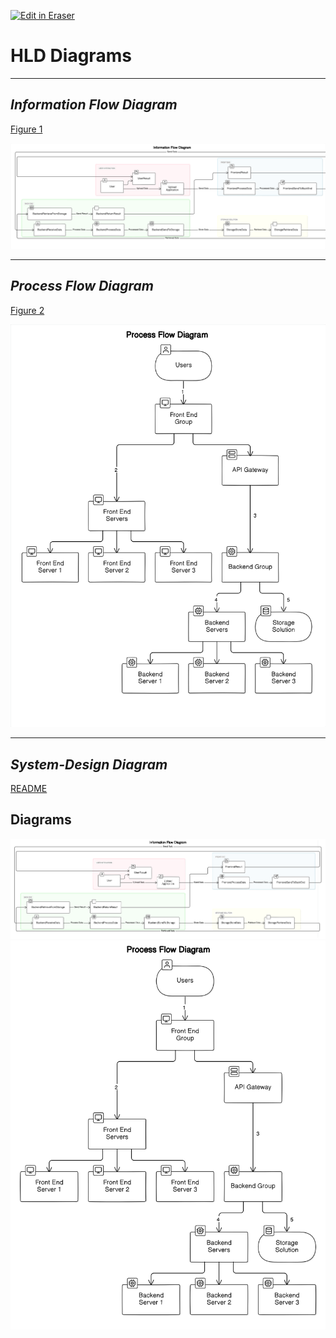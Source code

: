 <p><a target="_blank" href="https://app.eraser.io/workspace/ThHWjrXq9R6q7nOsJRXl" id="edit-in-eraser-github-link"><img alt="Edit in Eraser" src="https://firebasestorage.googleapis.com/v0/b/second-petal-295822.appspot.com/o/images%2Fgithub%2FOpen%20in%20Eraser.svg?alt=media&amp;token=968381c8-a7e7-472a-8ed6-4a6626da5501"></a></p>

# **HLD Diagrams**
---

## _**Information Flow Diagram**_
[﻿Figure 1](https://app.eraser.io/workspace/ThHWjrXq9R6q7nOsJRXl?elements=3qvYLskCzPqc6w92KJ7E7g) 

![Figure 1](/.eraser/ThHWjrXq9R6q7nOsJRXl___6Ww8hrtkmQbCnRHKqyf4D7Vv51M2___---figure---AnFf9HYhAkJJ7yfgV6FF2---figure---fioQ8BXGCj7xlEpGzyu9Tw.png "Figure 1")

---

## _**Process Flow Diagram**_
[﻿Figure 2](https://app.eraser.io/workspace/ThHWjrXq9R6q7nOsJRXl?elements=AO0uBg7OrLjEm1-CdVTbrA) 

![Figure 2](/.eraser/ThHWjrXq9R6q7nOsJRXl___6Ww8hrtkmQbCnRHKqyf4D7Vv51M2___---figure----J3CcPX7UhJQLgM9c07aD---figure---AO0uBg7OrLjEm1-CdVTbrA.png "Figure 2")

---

## _**System-Design Diagram**_
[﻿README](https://app.eraser.io/workspace/dt7Phvkj2Gc2r9r2b6AR) 




<!-- eraser-additional-content -->
## Diagrams
<!-- eraser-additional-files -->
<a href="/docs/HLD-Information Flow Diagram-1.eraserdiagram" data-element-id="9yN8yfUjhX7PAJYrb-J5H"><img src="/.eraser/ThHWjrXq9R6q7nOsJRXl___6Ww8hrtkmQbCnRHKqyf4D7Vv51M2___---diagram----bc0838ceedef77efd76bc9a8adba4777-Information-Flow-Diagram.png" alt="" data-element-id="9yN8yfUjhX7PAJYrb-J5H" /></a>
<a href="/docs/HLD-flowchart-2.eraserdiagram" data-element-id="30nYVhiuKPST9gjEWy6Zs"><img src="/.eraser/ThHWjrXq9R6q7nOsJRXl___6Ww8hrtkmQbCnRHKqyf4D7Vv51M2___---diagram----950918dc8b611382ea189bd943d40cd6.png" alt="" data-element-id="30nYVhiuKPST9gjEWy6Zs" /></a>
<!-- end-eraser-additional-files -->
<!-- end-eraser-additional-content -->
<!--- Eraser file: https://app.eraser.io/workspace/ThHWjrXq9R6q7nOsJRXl --->